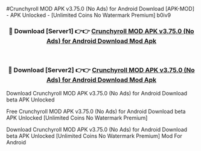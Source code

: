 #Crunchyroll MOD APK v3.75.0 (No Ads) for Android Download [APK-MOD] - APK Unlocked - [Unlimited Coins No Watermark Premium] b0iv9



<div align="center">

<h3>🔴 Download [Server1] 👉👉 <a href="https://momento.my/?title=Crunchyroll_MOD_APK_v3.75.0_(No_Ads)_for_Android_Download">Crunchyroll MOD APK v3.75.0 (No Ads) for Android Download Mod Apk</a></h3><br>

<h3>🔴 Download [Server2] 👉👉 <a href="https://momento.my/?title=Crunchyroll_MOD_APK_v3.75.0_(No_Ads)_for_Android_Download">Crunchyroll MOD APK v3.75.0 (No Ads) for Android Download Mod Apk</a></h3>
</div>



Download Crunchyroll MOD APK v3.75.0 (No Ads) for Android Download beta APK Unlocked

Free Crunchyroll MOD APK v3.75.0 (No Ads) for Android Download beta APK Unlocked [Unlimited Coins No Watermark Premium]

Download Crunchyroll MOD APK v3.75.0 (No Ads) for Android Download beta APK Unlocked [Unlimited Coins No Watermark Premium] Mod For Android
